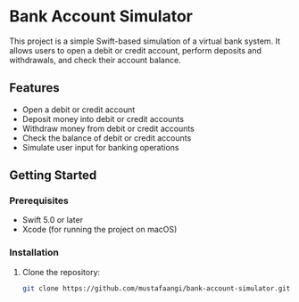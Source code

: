 # Bank Account Simulator

This project is a simple Swift-based simulation of a virtual bank system. It allows users to open a debit or credit account, perform deposits and withdrawals, and check their account balance.

## Features

- Open a debit or credit account
- Deposit money into debit or credit accounts
- Withdraw money from debit or credit accounts
- Check the balance of debit or credit accounts
- Simulate user input for banking operations

## Getting Started

### Prerequisites

- Swift 5.0 or later
- Xcode (for running the project on macOS)

### Installation

1. Clone the repository:

   ```sh
   git clone https://github.com/mustafaangi/bank-account-simulator.git  
